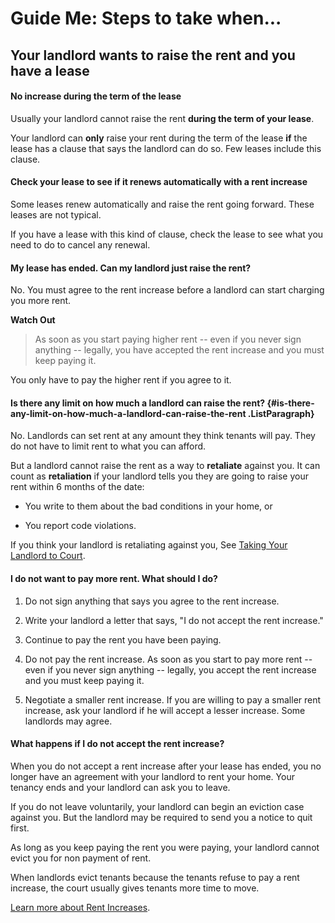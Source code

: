 Guide Me: Steps to take when...
===============================

Your landlord wants to raise the rent and you have a lease
----------------------------------------------------------

#### No increase during the term of the lease

Usually your landlord cannot raise the rent **during the term of your
lease**.

Your landlord can **only** raise your rent during the term of the lease
**if** the lease has a clause that says the landlord can do so. Few leases
include this clause.

#### Check your lease to see if it renews automatically with a rent increase

Some leases renew automatically and raise the rent going forward. These
leases are not typical.

If you have a lease with this kind of clause, check the lease to see
what you need to do to cancel any renewal.

#### My lease has ended. Can my landlord just raise the rent?

No. You must agree to the rent increase before a landlord can start
charging you more rent.

**Watch Out**

> As soon as you start paying higher rent -- even if you never sign
> anything -- legally, you have accepted the rent increase and you must
> keep paying it.

You only have to pay the higher rent if you agree to it.

#### Is there any limit on how much a landlord can raise the rent? {#is-there-any-limit-on-how-much-a-landlord-can-raise-the-rent .ListParagraph}

No. Landlords can set rent at any amount they think tenants will pay.
They do not have to limit rent to what you can afford.

But a landlord cannot raise the rent as a way to **retaliate** against
you. It can count as **retaliation** if your landlord tells you they are
going to raise your rent within 6 months of the date:

-   You write to them about the bad conditions in your home, or

-   You report code violations.

If you think your landlord is retaliating against you, See [Taking Your
Landlord to Court](https://www.masslegalhelp.org/housing/lt1-pullout-13-taking-landlord-to-court).

#### I do not want to pay more rent. What should I do?

1.  Do not sign anything that says you agree to the rent increase.

2.  Write your landlord a letter that says, \"I do not accept the rent
    increase.\"

3.  Continue to pay the rent you have been paying.

4.  Do not pay the rent increase. As soon as you start to pay more rent
    -- even if you never sign anything -- legally, you accept the rent
    increase and you must keep paying it.

5.  Negotiate a smaller rent increase. If you are willing to pay a
     smaller rent increase, ask your landlord if he will accept a
     lesser increase. Some landlords may agree.

#### What happens if I do not accept the rent increase?

When you do not accept a rent increase after your lease has ended, you
no longer have an agreement with your landlord to rent your home. Your
tenancy ends and your landlord can ask you to leave.

If you do not leave voluntarily, your landlord can begin an eviction
case against you. But the landlord may be required to send you a notice
to quit first.

As long as you keep paying the rent you were paying, your landlord
cannot evict you for non payment of rent.

When landlords evict tenants because the tenants refuse to pay a rent
increase, the court usually gives tenants more time to move.

[Learn more about Rent Increases](https://MassLegalHelp.org/Rent).
